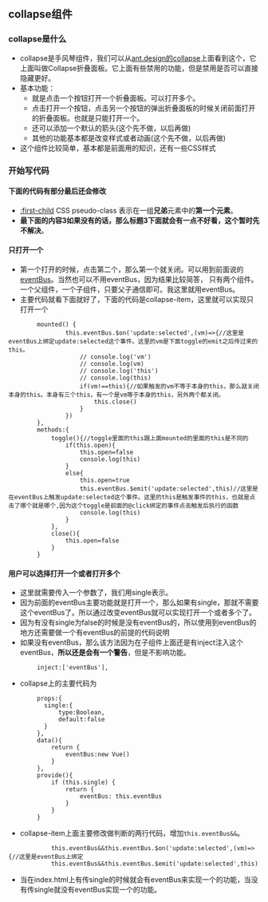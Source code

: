 ## collapse组件
### collapse是什么
* collapse是手风琴组件，我们可以从[ant.design的collapse](https://ant.design/components/collapse-cn/)上面看到这个，它上面叫做Collapse折叠面板。它上面有些禁用的功能，但是禁用是否可以直接隐藏更好。
* 基本功能：
    * 就是点击一个按钮打开一个折叠面板。可以打开多个。
    * 点击打开一个按钮，点击另一个按钮的弹出折叠面板的时候关闭前面打开的折叠面板。也就是只能打开一个。
    * 还可以添加一个默认的箭头(这个先不做，以后再做)
    * 其他的功能基本都是改变样式或者动画(这个先不做，以后再做)
* 这个组件比较简单，基本都是前面用的知识，还有一些CSS样式
### 开始写代码
#### 下面的代码有部分最后还会修改
* [:first-child](https://developer.mozilla.org/zh-CN/docs/Web/CSS/:first-child) CSS pseudo-class 表示在一组**兄弟**元素中的**第一个元素**。
* **最下面的内容3如果没有的话，那么标题3下面就会有一点不好看，这个暂时先不解决**。
#### 只打开一个
* 第一个打开的时候，点击第二个，那么第一个就关闭。可以用到前面说的[eventBus](https://github.com/bomber063/DIY-UI-frame-by-Vue-for-all/tree/tabs)。当然也可以不用eventBus，因为结果比较简答， 只有两个组件。一个父组件，一个子组件，只要父子通信即可。我这里就用eventBus。
* 主要代码就看下面就好了，下面的代码是collapse-item，这里就可以实现只打开一个
```
        mounted() {
                this.eventBus.$on('update:selected',(vm)=>{//这里是eventBus上绑定update:selected这个事件。这里的vm是下面toggle的emit之后传过来的this。
                    // console.log('vm')
                    // console.log(vm)
                    // console.log('this')
                    // console.log(this)
                    if(vm!==this){//如果触发的vm不等于本身的this，那么就关闭本身的this。本身有三个this，有一个是vm等于本身的this，另外两个都关闭。
                        this.close()
                    }
                })
        },
        methods:{
            toggle(){//toggle里面的this跟上面mounted的里面的this是不同的
                if(this.open){
                    this.open=false
                    console.log(this)
                }
                else{
                    this.open=true
                    this.eventBus.$emit('update:selected',this)//这里是在eventBus上触发update:selected这个事件。这里的this是触发事件的this，也就是点击了哪个就是哪个,因为这个toggle是前面的@click绑定的事件点击触发后执行的函数
                    console.log(this)
                }
            },
            close(){
                this.open=false
            }
        }
```
#### 用户可以选择打开一个或者打开多个
* 这里就需要传入一个参数了，我们用single表示。
* 因为前面的eventBus主要功能就是打开一个，那么如果有single，那就不需要这个eventBus了。所以通过改变eventBus就可以实现打开一个或者多个了。
* 因为有没有single为false的时候是没有eventBus的，所以使用到eventBus的地方还需要做一个有eventBus的前提的代码说明
* 如果没有eventBus，那么该方法因为在子组件上面还是有inject注入这个eventBus，**所以还是会有一个警告**，但是不影响功能。
```
        inject:['eventBus'],
```
* collapse上的主要代码为
```
        props:{
          single:{
              type:Boolean,
              default:false
          }
        },
        data(){
            return {
                eventBus:new Vue()
            }
        },
        provide(){
            if (this.single) {
                return {
                    eventBus: this.eventBus
                }
            }
        }
```
* collapse-item上面主要修改做判断的两行代码，增加`this.eventBus&&`。
```
            this.eventBus&&this.eventBus.$on('update:selected',(vm)=>{//这里是eventBus上绑定
            this.eventBus&&this.eventBus.$emit('update:selected',this)
```
* 当在index.html上有传single的时候就会有eventBus来实现一个的功能，当没有传single就没有eventBus实现一个的功能。
